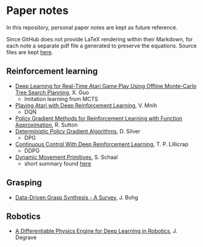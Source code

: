 # Paper notes
In this repository, personal paper notes are kept as future reference.

Since GitHub does not provide LaTeX rendering within their Markdown, for each note a separate pdf file a generated to preserve the equations. Source files are kept [here](md).

## Reinforcement learning

- [Deep Learning for Real-Time Atari Game Play Using Offline Monte-Carlo Tree Search Planning](pdf/atari-mcts.pdf), X. Guo
    - Imitation learning from MCTS
- [Playing Atari with Deep Reinforcement Learning](pdf/dqn.pdf), V. Mnih
    - DQN
- [Policy Gradient Methods for Reinforcement Learning with Function Approximation](pdf/policy-gradient-methods.pdf), R. Sutton
- [Deterministic Policy Gradient Algorithms](pdf/dpg-algs.pdf), D. Silver
    - DPG
- [Continuous Control With Deep Reinforcement Learning](pdf/continuous-control-drl.pdf), T. P. Lillicrap
    - DDPG
- [Dynamic Movement Primitives](pdf/dmps.pdf), S. Schaal
    - short summary found [here](https://studywolf.wordpress.com/2013/11/16/dynamic-movement-primitives-part-1-the-basics/)

## Grasping

- [Data-Driven Grasp Synthesis - A Survey](pdf/data-driven-grasping.pdf), J. Bohg

## Robotics

- [A Differentiable Physics Engine for Deep Learning in Robotics](pdf/diff-phys-engine.pdf), J. Degrave